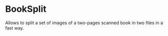 # BookSplit
Allows to split a set of images of a two-pages scanned book in two files in a fast way.

